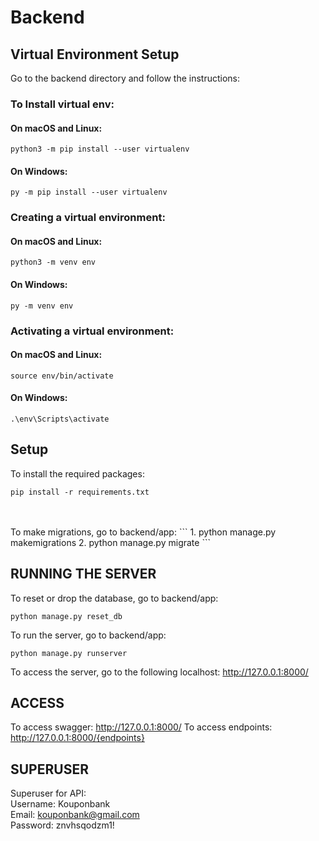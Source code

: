 # Backend

## Virtual Environment Setup
Go to the backend directory and follow the instructions:
<br>

### To Install virtual env:

#### On macOS and Linux:
```
python3 -m pip install --user virtualenv

```
#### On Windows:
```
py -m pip install --user virtualenv
```
### Creating a virtual environment:

#### On macOS and Linux:
```
python3 -m venv env
```
#### On Windows:
```
py -m venv env
```
### Activating a virtual environment:

#### On macOS and Linux:
```
source env/bin/activate
```
#### On Windows:
```
.\env\Scripts\activate
```

## Setup
To install the required packages:
```
pip install -r requirements.txt
```
<br>
<br>
To make migrations, go to backend/app:
```
1. python manage.py makemigrations
2. python manage.py migrate
```
<br>

## RUNNING THE SERVER

To reset or drop the database, go to backend/app:
```
python manage.py reset_db
```

To run the server, go to backend/app:
```
python manage.py runserver
```

To access the server, go to the following localhost:
http://127.0.0.1:8000/

## ACCESS
To access swagger: http://127.0.0.1:8000/
To access endpoints: http://127.0.0.1:8000/{endpoints}

## SUPERUSER
Superuser for API: <br>
Username: Kouponbank <br>
Email: kouponbank@gmail.com <br>
Password: znvhsqodzm1! <br>



